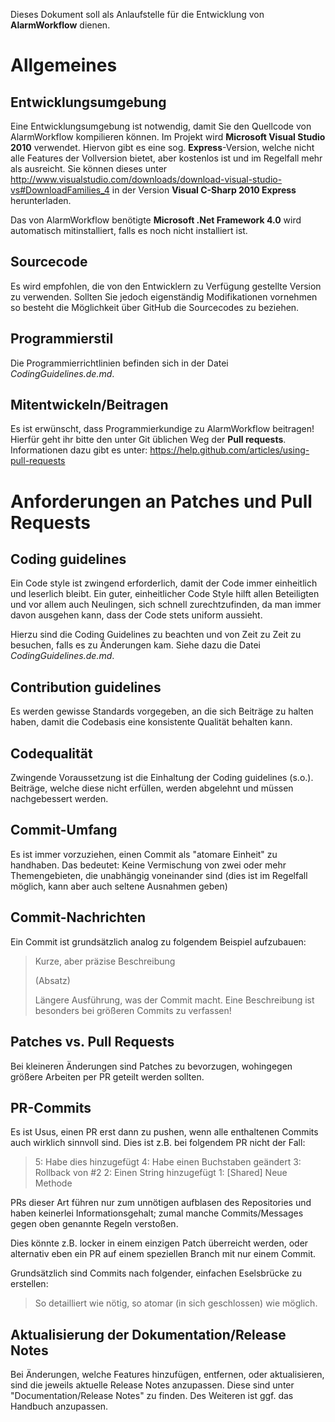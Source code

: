 ﻿Dieses Dokument soll als Anlaufstelle für die Entwicklung von **AlarmWorkflow** dienen.

# Allgemeines

## Entwicklungsumgebung

Eine Entwicklungsumgebung ist notwendig, damit Sie den Quellcode von AlarmWorkflow kompilieren können. Im Projekt wird **Microsoft Visual Studio 2010** verwendet.
Hiervon gibt es eine sog. **Express**-Version, welche nicht alle Features der Vollversion bietet, aber kostenlos ist und im Regelfall mehr als ausreicht.
Sie können dieses unter http://www.visualstudio.com/downloads/download-visual-studio-vs#DownloadFamilies_4 in der Version **Visual C-Sharp 2010 Express** herunterladen.

Das von AlarmWorkflow benötigte **Microsoft .Net Framework 4.0** wird automatisch mitinstalliert, falls es noch nicht installiert ist.

## Sourcecode

Es wird empfohlen, die von den Entwicklern zu Verfügung gestellte Version zu verwenden. Sollten Sie jedoch eigenständig Modifikationen vornehmen so besteht die Möglichkeit über GitHub die Sourcecodes zu beziehen.

## Programmierstil

Die Programmierrichtlinien befinden sich in der Datei *CodingGuidelines.de.md*.

## Mitentwickeln/Beitragen

Es ist erwünscht, dass Programmierkundige zu AlarmWorkflow beitragen! Hierfür geht ihr bitte den unter Git üblichen Weg der **Pull requests**.
Informationen dazu gibt es unter: https://help.github.com/articles/using-pull-requests

# Anforderungen an Patches und Pull Requests

## Coding guidelines
Ein Code style ist zwingend erforderlich, damit der Code immer einheitlich und leserlich bleibt. Ein guter, einheitlicher Code Style hilft allen Beteiligten und vor allem auch Neulingen, sich schnell zurechtzufinden, da man immer davon ausgehen kann, dass der Code stets uniform aussieht.

Hierzu sind die Coding Guidelines zu beachten und von Zeit zu Zeit zu besuchen, falls es zu Änderungen kam.
Siehe dazu die Datei *CodingGuidelines.de.md*.

## Contribution guidelines
Es werden gewisse Standards vorgegeben, an die sich Beiträge zu halten haben, damit die Codebasis eine konsistente Qualität behalten kann.

## Codequalität
Zwingende Voraussetzung ist die Einhaltung der Coding guidelines (s.o.). Beiträge, welche diese nicht erfüllen, werden abgelehnt und müssen nachgebessert werden.

## Commit-Umfang
Es ist immer vorzuziehen, einen Commit als "atomare Einheit" zu handhaben. Das bedeutet:
Keine Vermischung von zwei oder mehr Themengebieten, die unabhängig voneinander sind (dies ist im Regelfall möglich, kann aber auch seltene Ausnahmen geben)

## Commit-Nachrichten
Ein Commit ist grundsätzlich analog zu folgendem Beispiel aufzubauen:

> Kurze, aber präzise Beschreibung
>
> (Absatz)
>
> Längere Ausführung, was der Commit macht. Eine Beschreibung ist besonders bei größeren Commits zu verfassen!

## Patches vs. Pull Requests
Bei kleineren Änderungen sind Patches zu bevorzugen, wohingegen größere Arbeiten per PR geteilt werden sollten.

## PR-Commits
Es ist Usus, einen PR erst dann zu pushen, wenn alle enthaltenen Commits auch wirklich sinnvoll sind. Dies ist z.B. bei folgendem PR nicht der Fall:

> 5: Habe dies hinzugefügt
> 4: Habe einen Buchstaben geändert
> 3: Rollback von #2
> 2: Einen String hinzugefügt
> 1: [Shared] Neue Methode

PRs dieser Art führen nur zum unnötigen aufblasen des Repositories und haben keinerlei Informationsgehalt; zumal manche Commits/Messages gegen oben genannte Regeln verstoßen.

Dies könnte z.B. locker in einem einzigen Patch überreicht werden, oder alternativ eben ein PR auf einem speziellen Branch mit nur einem Commit.

Grundsätzlich sind Commits nach folgender, einfachen Eselsbrücke zu erstellen:

> So detailliert wie nötig, so atomar (in sich geschlossen) wie möglich.

## Aktualisierung der Dokumentation/Release Notes
Bei Änderungen, welche Features hinzufügen, entfernen, oder aktualisieren, sind die jeweils aktuelle Release Notes anzupassen. Diese sind unter "Documentation/Release Notes" zu finden. Des Weiteren ist ggf. das Handbuch anzupassen.
